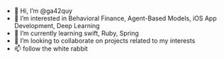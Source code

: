 - 👋 Hi, I’m @ga42quy
- 👀 I’m interested in Behavioral Finance, Agent-Based Models, iOS App Development, Deep Learning
- 🌱 I’m currently learning swift, Ruby, Spring
- 💞️ I’m looking to collaborate on projects related to my interests
- 📫 follow the white rabbit 

<!---
ga42quy/ga42quy is a ✨ special ✨ repository because its `README.md` (this file) appears on your GitHub profile.
You can click the Preview link to take a look at your changes.
--->
